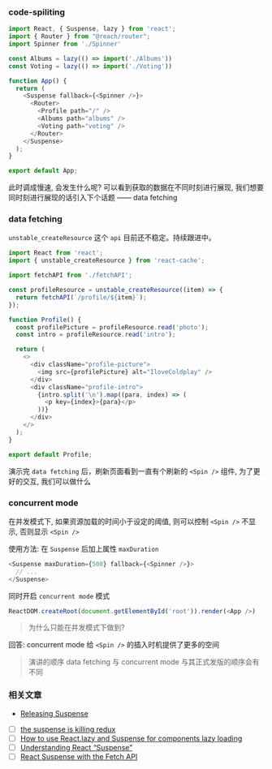 ### code-spiliting

```js
import React, { Suspense, lazy } from 'react';
import { Router } from "@reach/router";
import Spinner from './Spinner'

const Albums = lazy(() => import('./Albums'))
const Voting = lazy(() => import('./Voting'))

function App() {
  return (
    <Suspense fallback={<Spinner />}>
      <Router>
        <Profile path="/" />
        <Albums path="albums" />
        <Voting path="voting" />
      </Router>
    </Suspense>
  );
}

export default App;
```

此时调成慢速, 会发生什么呢? 可以看到获取的数据在不同时刻进行展现, 我们想要同时刻进行展现的话引入下个话题 —— data fetching

### data fetching

`unstable_createResource` 这个 `api` 目前还不稳定。持续跟进中。

```js
import React from 'react';
import { unstable_createResource } from 'react-cache';

import fetchAPI from './fetchAPI';

const profileResource = unstable_createResource((item) => {
  return fetchAPI(`/profile/${item}`);
});

function Profile() {
  const profilePicture = profileResource.read('photo');
  const intro = profileResource.read('intro');

  return (
    <>
      <div className="profile-picture">
        <img src={profilePicture} alt="IloveColdplay" />
      </div>
      <div className="profile-intro">
        {intro.split('\n').map((para, index) => (
          <p key={index}>{para}</p>
        ))}
      </div>
    </>
  );
}

export default Profile;
```

演示完 `data fetching` 后，刷新页面看到一直有个刷新的 `<Spin />` 组件, 为了更好的交互, 我们可以做什么

### concurrent mode

在并发模式下, 如果资源加载的时间小于设定的阈值, 则可以控制 `<Spin />` 不显示, 否则显示 `<Spin />`

使用方法: 在 `Suspense` 后加上属性 `maxDuration`

```js
<Suspense maxDuration={500} fallback={<Spinner />}>
  // ...
</Suspense>
```

同时开启 `concurrent mode` 模式

```js
ReactDOM.createRoot(document.getElementById('root')).render(<App />)
```

> 为什么只能在并发模式下做到?

回答: concurrent mode 给 `<Spin />` 的插入时机提供了更多的空间

> 演讲的顺序 data fetching 与 concurrent mode 与其正式发版的顺序会有不同

### 相关文章

* [Releasing Suspense](https://github.com/facebook/react/issues/13206)

- [ ] [the suspense is killing redux](https://medium.com/@ryanflorence/the-suspense-is-killing-redux-e888f9692430)
- [ ] [How to use React.lazy and Suspense for components lazy loading](https://medium.freecodecamp.org/how-to-use-react-lazy-and-suspense-for-components-lazy-loading-8d420ecac58)
- [ ] [Understanding React “Suspense”](https://medium.com/@baphemot/understanding-react-suspense-1c73b4b0b1e6)
- [ ] [React Suspense with the Fetch API](https://medium.com/swlh/react-suspense-with-the-fetch-api-cc655aced759)